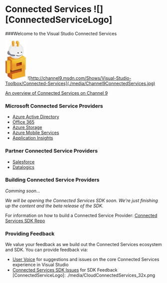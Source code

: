 # Connected Services ![][ConnectedServiceLogo]

###Welcome to the Visual Studio Connected Services 

![](./media/Channel9Logo.png)
![http://channel9.msdn.com/Shows/Visual-Studio-Toolbox/Connected-Services](./media/Channel9ConnectedServices.jpg)

[An overview of Connected Services on Channel 9](http://channel9.msdn.com/Shows/Visual-Studio-Toolbox/Connected-Services)


### Microsoft Connected Service Providers
* [Azure Active Directory](http://go.microsoft.com/fwlink/?LinkId=513809)
* [Office 365]( http://go.microsoft.com/fwlink/?LinkID=512158)
* [Azure Storage](http://go.microsoft.com/fwlink/?LinkId=513126)
* [Azure Mobile Services](http://azure.microsoft.com/en-us/services/app-service/mobile/)
* [Application Insights](http://go.microsoft.com/fwlink/?LinkID=511987)

### Partner Connected Service Providers
* [Salesforce](http://developer.salesforce.com/go/VSAddinDoc)
* [Datalogics](http://www.datalogics.com/products/pdf/pdfwebapi/)

### Building Connected Service Providers
*Comming soon...* 

*We will be opening the Connected Services SDK soon. We're just finishing up the content and the beta release of the SDK.*

For information on how to build a Connected Service Provider: [Connected Services SDK Repo](https://github.com/Microsoft/ConnectedServices-ProviderAuthorSamples)

### Providing Feedback
We value your feedback as we build out the Connected Services ecosystem and SDK. You can provide feedback via:
 
* [User Voice](https://visualstudio.uservoice.com/forums/265038-connected-services) for suggestions and issues on the core Connected Services experience in Visual Studio
* [Connected Services SDK Issues](https://github.com/Microsoft/ConnectedServices-ProviderAuthorSamples/issues) for SDK Feedback
[ConnectedServiceLogo]: ./media/CloudConnectedServices_32x.png

